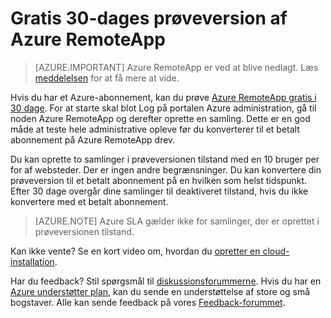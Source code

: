 
<properties
    pageTitle="Gratis 30-dages prøveversion af Azure RemoteApp | Microsoft Azure"
    description="Se den 30-dages gratis prøveversion til Azure RemoteApp."
    services="remoteapp"
    documentationCenter=""
    authors="lizap"
    manager="mbaldwin" />

<tags
    ms.service="remoteapp"
    ms.workload="compute"
    ms.tgt_pltfrm="na"
    ms.devlang="na"
    ms.topic="article"
    ms.date="08/15/2016"
    ms.author="elizapo" />



# <a name="free-30-day-trial-of-azure-remoteapp"></a>Gratis 30-dages prøveversion af Azure RemoteApp

> [AZURE.IMPORTANT]
> Azure RemoteApp er ved at blive nedlagt. Læs [meddelelsen](https://go.microsoft.com/fwlink/?linkid=821148) for at få mere at vide.

Hvis du har et Azure-abonnement, kan du prøve [Azure RemoteApp gratis i 30 dage](https://www.remoteapp.windowsazure.com/en/tour.aspx). For at starte skal blot Log på portalen Azure administration, gå til noden Azure RemoteApp og derefter oprette en samling. Dette er en god måde at teste hele administrative opleve før du konverterer til et betalt abonnement på Azure RemoteApp drev.  

Du kan oprette to samlinger i prøveversionen tilstand med en 10 bruger per for af websteder. Der er ingen andre begrænsninger. Du kan konvertere din prøveversion til et betalt abonnement på en hvilken som helst tidspunkt. Efter 30 dage overgår dine samlinger til deaktiveret tilstand, hvis du ikke konvertere med et betalt abonnement.

>[AZURE.NOTE] Azure SLA gælder ikke for samlinger, der er oprettet i prøveversionen tilstand.  

Kan ikke vente? Se en kort video om, hvordan du [opretter en cloud-installation](https://azure.microsoft.com/documentation/videos/azure-remoteapp-cloud-deployment-overview/).

Har du feedback? Stil spørgsmål til [diskussionsforummerne](https://feedback.azure.com/forums/247748-azure-remoteapp/). Hvis du har en [Azure understøtter plan](https://azure.microsoft.com/support/plans/), kan du sende en understøttelse af store og små bogstaver. Alle kan sende feedback på vores [Feedback-forummet](https://feedback.azure.com/forums/247748-azure-remoteapp/).  
